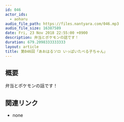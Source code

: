 ```yaml
---
id: 046
actor_ids:
  - aoharu
audio_file_path: https://files.nantyara.com/046.mp3
audio_file_size: 16387589
date: Fri, 23 Nov 2018 22:55:00 +0900
description: 弁当とポケモンの話です！
duration: 679.2098333333333
layout: article
title: 第046回「あおはるソロ いっぱいたべる子ちゃん」
---
```

## 概要

弁当とポケモンの話です！

## 関連リンク

* none
